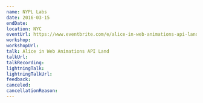 ```yaml
---
name: NYPL Labs
date: 2016-03-15
endDate:
location: NYC
eventUrl: https://www.eventbrite.com/e/alice-in-web-animations-api-land-with-rachel-nabors-tickets-23061913805
workshop:
workshopUrl:
talk: Alice in Web Animations API Land
talkUrl:
talkRecording:
lightningTalk:
lightningTalkUrl:
feedback:
canceled:
cancellationReason:
---
```

